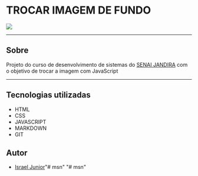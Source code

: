 # TROCAR IMAGEM DE FUNDO

![](./Trocador%20De%20Imagem.gif)


---

## Sobre

Projeto do curso de desenvolvimento de sistemas do [SENAI JANDIRA](https://sp.senai.br/unidade/jandira) com o objetivo de trocar a imagem com JavaScript

---

## Tecnologias utilizadas
- HTML
- CSS
- JAVASCRIPT
- MARKDOWN
- GIT

## Autor

- [Israel Junior](https://www.linkedin.com/in/israel-junior-0a48742b0/)"# msn" 
"# msn" 
